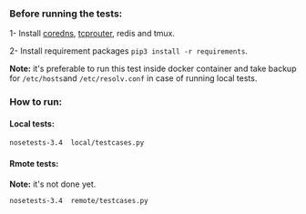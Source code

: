 ### Before running the tests:
1- Install [coredns](https://github.com/coredns/coredns#compilation-from-source), [tcprouter](https://github.com/xmonader/tcprouter#install), redis and tmux.

2- Install requirement packages `pip3 install -r requirements`.

**Note:** it's preferable to run this test inside docker container and take backup for `/etc/hosts`and `/etc/resolv.conf` in case of running local tests.

### How to run:
#### Local tests:
```bash
nosetests-3.4  local/testcases.py
```
#### Rmote tests:
**Note:** it's not done yet.
```bash
nosetests-3.4  remote/testcases.py
```